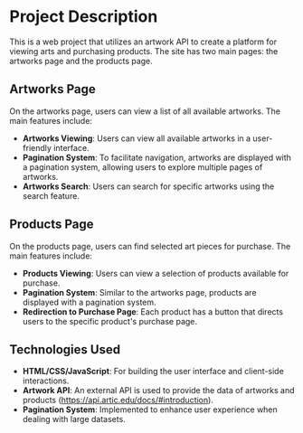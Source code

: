 # Project Description

This is a web project that utilizes an artwork API to create a platform for viewing arts and purchasing products. The site has two main pages: the artworks page and the products page.

## Artworks Page

On the artworks page, users can view a list of all available artworks. The main features include:

- **Artworks Viewing**: Users can view all available artworks in a user-friendly interface.
- **Pagination System**: To facilitate navigation, artworks are displayed with a pagination system, allowing users to explore multiple pages of artworks.
- **Artworks Search**: Users can search for specific artworks using the search feature.

## Products Page

On the products page, users can find selected art pieces for purchase. The main features include:

- **Products Viewing**: Users can view a selection of products available for purchase.
- **Pagination System**: Similar to the artworks page, products are displayed with a pagination system.
- **Redirection to Purchase Page**: Each product has a button that directs users to the specific product's purchase page.

## Technologies Used

- **HTML/CSS/JavaScript**: For building the user interface and client-side interactions.
- **Artwork API**: An external API is used to provide the data of artworks and products (https://api.artic.edu/docs/#introduction). 
- **Pagination System**: Implemented to enhance user experience when dealing with large datasets.


